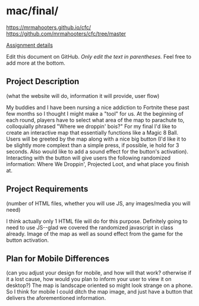 # mac/final/

https://mrmahooters.github.io/cfc/ <br>
https://github.com/mrmahooters/cfc/tree/master

[Assignment details](/homework/final)

Edit this document on GitHub. _Only edit the text in parentheses._ Feel free to add more at the bottom.

## Project Description

(what the website will do, information it will provide, user flow)

My buddies and I have been nursing a nice addiction to Fortnite these past few months so I thought I might make a "tool" for us. At the beginning of each round, players have to select what area of the map to parachute to, colloquially phrased "Where we droppin' bois?" For my final I'd like to create an interactive map that essentially functions like a Magic 8 Ball. Users will be greeted by the map along with a nice big button (I'd like it to be slightly more complext than a simple press, if possible, ie hold for 3 seconds. Also would like to add a sound effect for the button's activation). Interacting with the button will give users the following randomized information: Where We Droppin', Projected Loot, and what place you finish at.

## Project Requirements

(number of HTML files, whether you will use JS, any images/media you will need)

I think actually only 1 HTML file will do for this purpose. Definitely going to need to use JS--glad we covered the randomized javascript in class already. Image of the map as well as sound effect from the game for the button activation. 

## Plan for Mobile Differences

(can you adjust your design for mobile, and how will that work? otherwise if it a lost cause, how would you plan to inform your user to view it on desktop?)
The map is landscape oriented so might look strange on a phone. So I think for mobile I could ditch the map image, and just have a button that delivers the aforementioned information. 
